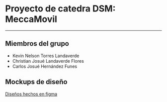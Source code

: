 # Proyecto de catedra DSM: MeccaMovil
**************************************

## Miembros del grupo 
* Kevin Nelson Torres Landaverde
* Christian Josué Landaverde Flores
* Carlos Josué Hernández Funes

## Mockups de diseño
[Diseños hechos en figma](https://www.figma.com/file/RHCG5mBdzYNhu97ZSGMKG3/MECCA-Movil?node-id=0%3A1)
